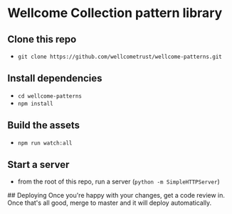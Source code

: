 # Wellcome Collection pattern library

## Clone this repo
- `git clone https://github.com/wellcometrust/wellcome-patterns.git`

## Install dependencies
- `cd wellcome-patterns`
- `npm install`

## Build the assets
- `npm run watch:all`

## Start a server
- from the root of this repo, run a server (`python -m SimpleHTTPServer`)

## Deploying
Once you're happy with your changes, get a code review in. Once that's all good, merge to master and it will deploy
automatically.
